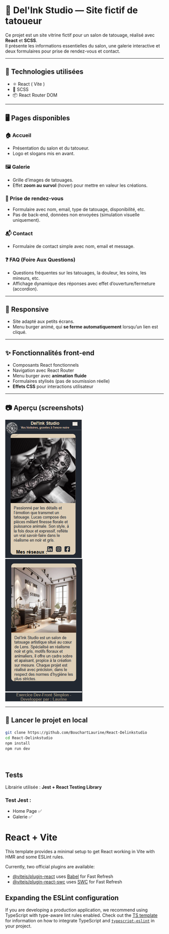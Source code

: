 # 🎨 Del'Ink Studio — Site fictif de tatoueur

Ce projet est un site vitrine fictif pour un salon de tatouage, réalisé avec **React** et **SCSS**.  
Il présente les informations essentielles du salon, une galerie interactive et deux formulaires pour prise de rendez-vous et contact.

---

## 🚀 Technologies utilisées

- ⚛️ React ( Vite )
- 🎨 SCSS
- 📦 React Router DOM

---

## 🖥️ Pages disponibles

### 🏠 Accueil
- Présentation du salon et du tatoueur.
- Logo et slogans mis en avant.

### 🖼️ Galerie
- Grille d’images de tatouages.
- Effet **zoom au survol** (hover) pour mettre en valeur les créations.

### 📅 Prise de rendez-vous
- Formulaire avec nom, email, type de tatouage, disponibilité, etc.
- Pas de back-end, données non envoyées (simulation visuelle uniquement).

### 📬 Contact
- Formulaire de contact simple avec nom, email et message.

### ❓ FAQ (Foire Aux Questions)
- Questions fréquentes sur les tatouages, la douleur, les soins, les mineurs, etc.
- Affichage dynamique des réponses avec effet d’ouverture/fermeture (accordion).

---

## 📱 Responsive
- Site adapté aux petits écrans.
- Menu burger animé, qui **se ferme automatiquement** lorsqu’un lien est cliqué.

---

## ✨ Fonctionnalités front-end

- Composants React fonctionnels
- Navigation avec React Router
- Menu burger avec **animation fluide**
- Formulaires stylisés (pas de soumission réelle)
- **Effets CSS** pour interactions utilisateur

---

## 📷 Aperçu (screenshots)

![Aperçu du site](./public/Capture-responsive.png)  
![Aperçu du site](./public/Capture-responsive02.png)

---

## 🔧 Lancer le projet en local

```bash
git clone https://github.com/BouchartLaurine/React-Delinkstudio
cd React-Delinkstudio
npm install
npm run dev 




 ```
 ## Tests

Librairie utilisée : **Jest + React Testing Library**


### Test Jest :
- Home Page ✅️
- Galerie ✅️


# React + Vite

This template provides a minimal setup to get React working in Vite with HMR and some ESLint rules.

Currently, two official plugins are available:

- [@vitejs/plugin-react](https://github.com/vitejs/vite-plugin-react/blob/main/packages/plugin-react) uses [Babel](https://babeljs.io/) for Fast Refresh
- [@vitejs/plugin-react-swc](https://github.com/vitejs/vite-plugin-react/blob/main/packages/plugin-react-swc) uses [SWC](https://swc.rs/) for Fast Refresh

## Expanding the ESLint configuration

If you are developing a production application, we recommend using TypeScript with type-aware lint rules enabled. Check out the [TS template](https://github.com/vitejs/vite/tree/main/packages/create-vite/template-react-ts) for information on how to integrate TypeScript and [`typescript-eslint`](https://typescript-eslint.io) in your project.

